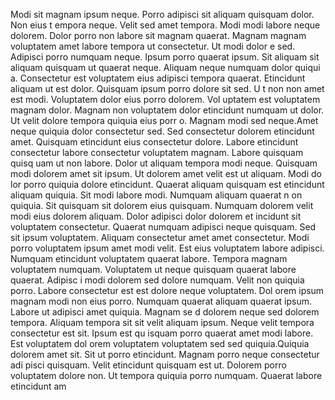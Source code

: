 Modi sit magnam ipsum neque. Porro adipisci sit aliquam quisquam dolor. Non eius t
empora neque. Velit sed amet tempora. Modi modi labore neque dolorem. Dolor porro non labore sit magnam
 quaerat. Magnam magnam voluptatem amet labore tempora ut consectetur. Ut modi dolor
e sed.  Adipisci porro numquam neque. Ipsum porro quaerat ipsum. Sit aliquam sit aliquam quisquam ut quaerat neque. Aliquam neque numquam dolor quiqui
a. Consectetur est voluptatem eius adipisci tempora quaerat. Etincidunt aliquam ut est dolor. Quisquam ipsum porro dolore sit sed. U
t non non amet est modi.  Voluptatem dolor eius porro dolorem. Vol
uptatem est voluptatem magnam dolor. Magnam non voluptatem dolor etincidunt numquam ut dolor. Ut velit dolore tempora quiquia eius porr
o. Magnam modi sed neque.Amet neque quiquia dolor consectetur sed. Sed consectetur dolorem etincidunt amet. Quisquam etincidunt
 eius consectetur dolore. Labore etincidunt consectetur labore consectetur voluptatem magnam. Labore quisquam quisq
uam ut non labore.  Dolor ut aliquam tempora modi neque. Quisquam modi dolorem amet sit ipsum. Ut dolorem amet velit est ut aliquam. Modi do
lor porro quiquia dolore etincidunt. Quaerat aliquam quisquam est etincidunt aliquam quiquia.  Sit modi labore modi. Numquam aliquam quaerat n
on quiquia. Sit quisquam sit dolorem eius quisquam. Numquam dolorem velit modi eius dolorem aliquam. Dolor adipisci dolor dolorem et
incidunt sit voluptatem consectetur. Quaerat numquam adipisci neque quisquam. Sed sit ipsum voluptatem. Aliquam
 consectetur amet amet consectetur. Modi porro voluptatem ipsum amet modi velit.  Est eius voluptatem labore adipisci. Numquam
 etincidunt voluptatem quaerat labore. Tempora magnam voluptatem numquam. Voluptatem ut neque quisquam quaerat labore quaerat. Adipisc
i modi dolorem sed dolore numquam. Velit non quiquia porro. Labore consectetur est est dolore neque voluptatem. Dol
orem ipsum magnam modi non eius porro. Numquam quaerat aliquam quaerat ipsum.  Labore ut adipisci amet quiquia. Magnam se
d dolorem neque sed dolorem tempora. Aliquam tempora sit sit velit aliquam ipsum. Neque velit tempora consectetur est sit. Ipsum est qu
isquam porro quaerat amet modi labore. Est voluptatem dol
orem voluptatem voluptatem sed sed quiquia.Quiquia dolorem amet sit. Sit ut porro etincidunt. Magnam porro neque consectetur adi
pisci quisquam. Velit etincidunt quisquam est ut. Dolorem porro voluptatem dolore non. Ut tempora quiquia porro numquam. Quaerat labore etincidunt am
